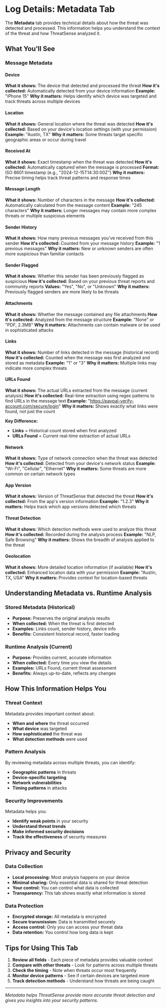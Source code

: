 # Log Details: Metadata Tab

The **Metadata** tab provides technical details about how the threat was detected and processed. This information helps you understand the context of the threat and how ThreatSense analyzed it.

## What You'll See

### Message Metadata

#### Device
**What it shows:** The device that detected and processed the threat
**How it's collected:** Automatically detected from your device information
**Example:** "iPhone 15"
**Why it matters:** Helps identify which device was targeted and track threats across multiple devices

#### Location
**What it shows:** General location where the threat was detected
**How it's collected:** Based on your device's location settings (with your permission)
**Example:** "Austin, TX"
**Why it matters:** Some threats target specific geographic areas or occur during travel

#### Received At
**What it shows:** Exact timestamp when the threat was detected
**How it's collected:** Automatically captured when the message is processed
**Format:** ISO 8601 timestamp (e.g., "2024-12-15T14:30:00Z")
**Why it matters:** Precise timing helps track threat patterns and response times

#### Message Length
**What it shows:** Number of characters in the message
**How it's collected:** Automatically calculated from the message content
**Example:** "245 characters"
**Why it matters:** Longer messages may contain more complex threats or multiple suspicious elements

#### Sender History
**What it shows:** How many previous messages you've received from this sender
**How it's collected:** Counted from your message history
**Example:** "1 previous messages"
**Why it matters:** New or unknown senders are often more suspicious than familiar contacts

#### Sender Flagged
**What it shows:** Whether this sender has been previously flagged as suspicious
**How it's collected:** Based on your previous threat reports and community reports
**Values:** "Yes", "No", or "Unknown"
**Why it matters:** Previously flagged senders are more likely to be threats

#### Attachments
**What it shows:** Whether the message contained any file attachments
**How it's collected:** Analyzed from the message structure
**Example:** "None" or "PDF, 2.3MB"
**Why it matters:** Attachments can contain malware or be used in sophisticated attacks

#### Links
**What it shows:** Number of links detected in the message (historical record)
**How it's collected:** Counted when the message was first analyzed and stored as metadata
**Example:** "1" or "3"
**Why it matters:** Multiple links may indicate more complex threats

#### URLs Found
**What it shows:** The actual URLs extracted from the message (current analysis)
**How it's collected:** Real-time extraction using regex patterns to find URLs in the message text
**Example:** "https://paypal-verify-account.com/secure/login"
**Why it matters:** Shows exactly what links were found, not just the count

**Key Difference:** 
- **Links** = Historical count stored when first analyzed
- **URLs Found** = Current real-time extraction of actual URLs

#### Network
**What it shows:** Type of network connection when the threat was detected
**How it's collected:** Detected from your device's network status
**Example:** "Wi-Fi", "Cellular", "Ethernet"
**Why it matters:** Some threats are more common on certain network types

#### App Version
**What it shows:** Version of ThreatSense that detected the threat
**How it's collected:** From the app's version information
**Example:** "1.2.3"
**Why it matters:** Helps track which app versions detected which threats

#### Threat Detection
**What it shows:** Which detection methods were used to analyze this threat
**How it's collected:** Recorded during the analysis process
**Example:** "NLP, Safe Browsing"
**Why it matters:** Shows the breadth of analysis applied to the threat

#### Geolocation
**What it shows:** More detailed location information (if available)
**How it's collected:** Enhanced location data with your permission
**Example:** "Austin, TX, USA"
**Why it matters:** Provides context for location-based threats

## Understanding Metadata vs. Runtime Analysis

### Stored Metadata (Historical)
- **Purpose:** Preserves the original analysis results
- **When collected:** When the threat is first detected
- **Examples:** Links count, sender history, device info
- **Benefits:** Consistent historical record, faster loading

### Runtime Analysis (Current)
- **Purpose:** Provides current, accurate information
- **When collected:** Every time you view the details
- **Examples:** URLs Found, current threat assessment
- **Benefits:** Always up-to-date, reflects any changes

## How This Information Helps You

### Threat Context
Metadata provides important context about:
- **When and where** the threat occurred
- **What device** was targeted
- **How sophisticated** the threat was
- **What detection methods** were used

### Pattern Analysis
By reviewing metadata across multiple threats, you can identify:
- **Geographic patterns** in threats
- **Device-specific targeting**
- **Network vulnerabilities**
- **Timing patterns** in attacks

### Security Improvements
Metadata helps you:
- **Identify weak points** in your security
- **Understand threat trends**
- **Make informed security decisions**
- **Track the effectiveness** of security measures

## Privacy and Security

### Data Collection
- **Local processing:** Most analysis happens on your device
- **Minimal sharing:** Only essential data is shared for threat detection
- **Your control:** You can control what data is collected
- **Transparency:** This tab shows exactly what information is stored

### Data Protection
- **Encrypted storage:** All metadata is encrypted
- **Secure transmission:** Data is transmitted securely
- **Access control:** Only you can access your threat data
- **Data retention:** You control how long data is kept

## Tips for Using This Tab

1. **Review all fields** - Each piece of metadata provides valuable context
2. **Compare with other threats** - Look for patterns across multiple threats
3. **Check the timing** - Note when threats occur most frequently
4. **Monitor device patterns** - See if certain devices are targeted more
5. **Track detection methods** - Understand how threats are being caught

---

*Metadata helps ThreatSense provide more accurate threat detection and gives you insights into your security patterns.* 